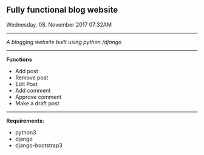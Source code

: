 ## Fully functional blog website
Wednesday, 08. November 2017 07:32AM

***
 
*A blogging website built using python /django*


***
**Functions**
- Add post
- Remove post
- Edit Post
- Add comment
- Approve comment
- Make a draft post 


***




**Requirements:**
- python3 
- django 
- django-bootstrap3

